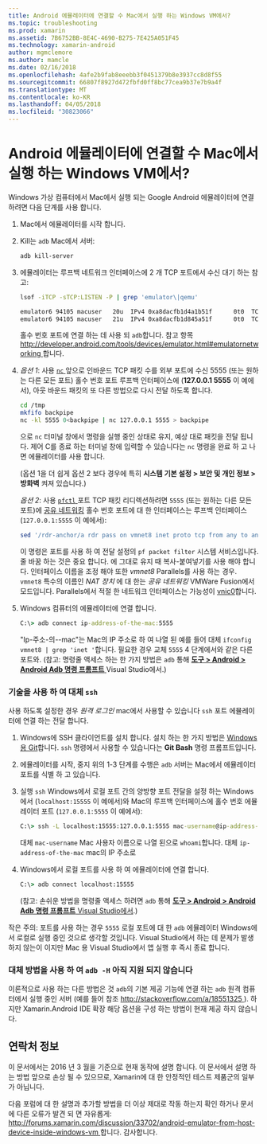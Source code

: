 ```yaml
---
title: Android 에뮬레이터에 연결할 수 Mac에서 실행 하는 Windows VM에서?
ms.topic: troubleshooting
ms.prod: xamarin
ms.assetid: 7B6752BB-8E4C-4690-B275-7E425A051F45
ms.technology: xamarin-android
author: mgmclemore
ms.author: mamcle
ms.date: 02/16/2018
ms.openlocfilehash: 4afe2b9fab8eeebb3f0451379b8e3937cc8d8f55
ms.sourcegitcommit: 66807f8927d472fbfd0ff8bc77cea9b37e7b9a4f
ms.translationtype: MT
ms.contentlocale: ko-KR
ms.lasthandoff: 04/05/2018
ms.locfileid: "30823066"
---
```

# <a name="is-it-possible-to-connect-to-android-emulators-running-on-a-mac-from-a-windows-vm"></a>Android 에뮬레이터에 연결할 수 Mac에서 실행 하는 Windows VM에서?

Windows 가상 컴퓨터에서 Mac에서 실행 되는 Google Android 에뮬레이터에 연결 하려면 다음 단계를 사용 합니다.

1.  Mac에서 에뮬레이터를 시작 합니다.

2.  Kill는 `adb` Mac에서 서버:

    ```bash
    adb kill-server
    ```

3.  에뮬레이터는 루프백 네트워크 인터페이스에 2 개 TCP 포트에서 수신 대기 하는 참고:

    ```bash
    lsof -iTCP -sTCP:LISTEN -P | grep 'emulator\|qemu'

    emulator6 94105 macuser   20u  IPv4 0xa8dacfb1d4a1b51f      0t0  TCP localhost:5555 (LISTEN)
    emulator6 94105 macuser   21u  IPv4 0xa8dacfb1d845a51f      0t0  TCP localhost:5554 (LISTEN)
    ```

    홀수 번호 포트에 연결 하는 데 사용 되 `adb`합니다. 참고 항목 [ http://developer.android.com/tools/devices/emulator.html#emulatornetworking ](http://developer.android.com/tools/devices/emulator.html#emulatornetworking)합니다.

4.  _옵션 1_: 사용 [ `nc` ](https://developer.apple.com/library/mac/documentation/Darwin/Reference/ManPages/man1/nc.1.html) 앞으로 인바운드 TCP 패킷 수를 외부 포트에 수신 5555 (또는 원하는 다른 모든 포트) 홀수 번호 포트 루프백 인터페이스에 (**127.0.0.1 5555** 이 예에서), 아웃 바운드 패킷의 또 다른 방법으로 다시 전달 하도록 합니다.

    ```bash
    cd /tmp
    mkfifo backpipe
    nc -kl 5555 0<backpipe | nc 127.0.0.1 5555 > backpipe
    ```

    으로 `nc` 터미널 창에서 명령을 실행 중인 상태로 유지, 예상 대로 패킷을 전달 됩니다. 제어 C를 종료 하는 터미널 창에 입력할 수 있습니다는 `nc` 명령을 완료 하 고 나면 에뮬레이터를 사용 합니다.

    (옵션 1을 더 쉽게 옵션 2 보다 경우에 특히 **시스템 기본 설정 > 보안 및 개인 정보 > 방화벽** 켜져 있습니다.) 

    _옵션 2_: 사용 [ `pfctl` ](https://developer.apple.com/library/mac/documentation/Darwin/Reference/ManPages/man8/pfctl.8.html) 포트 TCP 패킷 리디렉션하려면 `5555` (또는 원하는 다른 모든 포트)에 [공유 네트워킹](http://kb.parallels.com/en/4948) 홀수 번호 포트에 대 한 인터페이스는 루프백 인터페이스 (`127.0.0.1:5555` 이 예에서):

    ```bash
    sed '/rdr-anchor/a rdr pass on vmnet8 inet proto tcp from any to any port 5555 -> 127.0.0.1 port 5555' /etc/pf.conf | sudo pfctl -ef -
    ```

    이 명령은 포트를 사용 하 여 전달 설정의 `pf packet filter` 시스템 서비스입니다. 줄 바꿈 하는 것은 중요 합니다. 에 그대로 유지 때 복사-붙여넣기를 사용 해야 합니다. 인터페이스 이름을 조정 해야 또한 *vmnet8* Parallels를 사용 하는 경우. `vmnet8` 특수의 이름인 *NAT 장치* 에 대 한는 *공유 네트워킹* VMWare Fusion에서 모드입니다. Parallels에서 적절 한 네트워크 인터페이스는 가능성이 [vnic0](http://download.parallels.com/doc/psbm/en/Parallels_Server_Bare_Metal_Users_Guide/29258.htm)합니다.

5.  Windows 컴퓨터의 에뮬레이터에 연결 합니다.

    ```cmd
    C:\> adb connect ip-address-of-the-mac:5555
    ```

    "Ip-주소-의--mac"는 Mac의 IP 주소로 하 여 나열 된 예를 들어 대체 `ifconfig vmnet8 | grep 'inet '`합니다. 필요한 경우 교체 `5555` 4 단계에서와 같은 다른 포트와\. (참고: 명령줄 액세스 하는 한 가지 방법은 `adb` 통해 [ **도구 > Android > Android Adb 명령 프롬프트** ](~/cross-platform/troubleshooting/questions/version-logs.md#adb-logcat) Visual Studio에서.)

### <a name="alternate-technique-using-ssh"></a>기술을 사용 하 여 대체 `ssh`

사용 하도록 설정한 경우 _원격 로그인_ mac에서 사용할 수 있습니다 `ssh` 포트 에뮬레이터에 연결 하는 전달 합니다.

1.  Windows에 SSH 클라이언트를 설치 합니다. 설치 하는 한 가지 방법은 [Windows 용 Git](https://git-for-windows.github.io/)합니다. `ssh` 명령에서 사용할 수 있습니다는 **Git Bash** 명령 프롬프트입니다.

2.  에뮬레이터를 시작, 중지 위의 1-3 단계를 수행은 `adb` 서버는 Mac에서 에뮬레이터 포트를 식별 하 고 있습니다.

3.  실행 `ssh` Windows에서 로컬 포트 간의 양방향 포트 전달을 설정 하는 Windows에서 (`localhost:15555` 이 예에서)와 Mac의 루프백 인터페이스에 홀수 번호 에뮬레이터 포트 (`127.0.0.1:5555` 이 예에서):

    ```cmd 
    C:\> ssh -L localhost:15555:127.0.0.1:5555 mac-username@ip-address-of-the-mac
    ```

    대체 `mac-username` Mac 사용자 이름으로 나열 된으로 `whoami`합니다. 대체 `ip-address-of-the-mac` mac의 IP 주소로

4.  Windows에서 로컬 포트를 사용 하 여 에뮬레이터에 연결 합니다.

    ```cmd
    C:\> adb connect localhost:15555
    ```

    (참고: 손쉬운 방법을 명령줄 액세스 하려면 `adb` 통해 [ **도구 > Android > Android Adb 명령 프롬프트** Visual Studio에서](~/cross-platform/troubleshooting/questions/version-logs.md#adb-logcat).)

작은 주의: 포트를 사용 하는 경우 `5555` 로컬 포트에 대 한 `adb` 에뮬레이터 Windows에서 로컬로 실행 중인 것으로 생각할 것입니다. Visual Studio에서 하는 데 문제가 발생 하지 않는이 이지만 Mac 용 Visual Studio에서 앱 실행 후 즉시 종료 합니다.

### <a name="alternate-technique-using-adb--h-is-not-yet-supported"></a>대체 방법을 사용 하 여 `adb -H` 아직 지원 되지 않습니다

이론적으로 사용 하는 다른 방법은 것 `adb`의 기본 제공 기능에 연결 하는 `adb` 원격 컴퓨터에서 실행 중인 서버 (예를 들어 참조 [ http://stackoverflow.com/a/18551325 ](http://stackoverflow.com/a/18551325)).
하지만 Xamarin.Android IDE 확장 해당 옵션을 구성 하는 방법이 현재 제공 하지 않습니다.

## <a name="contact-information"></a>연락처 정보

이 문서에서는 2016 년 3 월을 기준으로 현재 동작에 설명 합니다. 이 문서에서 설명 하는 방법 앞으로 손상 될 수 있으므로, Xamarin에 대 한 안정적인 테스트 제품군의 일부가 아닙니다.

다음 포럼에 대 한 설명과 추가할 방법을 더 이상 제대로 작동 하는지 확인 하거나 문서에 다른 오류가 발견 되 면 자유롭게: [ http://forums.xamarin.com/discussion/33702/android-emulator-from-host-device-inside-windows-vm ](http://forums.xamarin.com/discussion/33702/android-emulator-from-host-device-inside-windows-vm)합니다.
감사합니다.

